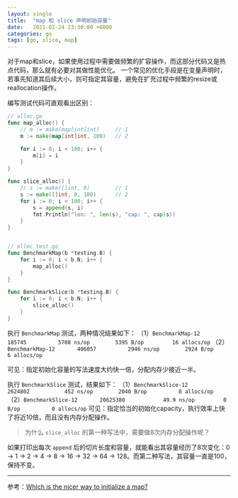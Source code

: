 ```yaml
---
layout: single
title:  "map 和 slice 声明初始容量"
date:   2021-02-24 23:30:00 +0800
categories: go
tags: [go, slice, map]
---
```


对于map和slice，如果使用过程中需要做频繁的扩容操作，而这部分代码又是热点代码，那么就有必要对其做性能优化。
一个常见的优化手段是在变量声明时，若事先知道其后续大小，则可指定其容量，避免在扩充过程中频繁的resize或reallocation操作。

编写测试代码可直观看出区别：
```go
// alloc.go
func map_alloc() {
	// m := make(map[int]int)     // 1
	m := make(map[int]int, 100)   // 2

	for i := 0; i < 100; i++ {
		m[i] = i
	}
}

func slice_alloc() {
	// s := make([]int, 0)        // 1
	s := make([]int, 0, 100)      // 2
	for i := 0; i < 100; i++ {
		s = append(s, i)
        fmt.Println("len: ", len(s), "cap: ", cap(s))
	}
}


// alloc_test.go
func BenchmarkMap(b *testing.B) {
	for i := 0; i < b.N; i++ {
		map_alloc()
	}
}

func BenchmarkSlice(b *testing.B) {
	for i := 0; i < b.N; i++ {
		slice_alloc()
	}
}
```

执行 `BenchmarkMap` 测试，两种情况结果如下：
（1）`BenchmarkMap-12    	  185745	      5708 ns/op	    5395 B/op	      16 allocs/op`
（2）`BenchmarkMap-12    	  406057	      2946 ns/op	    2924 B/op	       6 allocs/op`

可见：指定初始化容量的写法速度大约快一倍，分配内存少接近一半。

执行 `BenchmarkSlice` 测试，结果如下：
（1）`BenchmarkSlice-12    	 2624802	       452 ns/op	    2040 B/op	       8 allocs/op`
（2）`BenchmarkSlice-12    	20625380	        49.9 ns/op	       0 B/op	       0 allocs/op`
可见：指定恰当的初始化capacity，执行效率上快了将近10倍，而且没有内存分配操作。

> 为什么 `slice_alloc` 的第一种写法中，需要做8次内存分配操作呢？

如果打印出每次 `append` 后的切片长度和容量，就能看出其容量经历了8次变化：0 -> 1 -> 2 -> 4 -> 8 -> 16 -> 32 -> 64 -> 128。而第二种写法，其容量一直是100，保持不变。


---
参考：[Which is the nicer way to initialize a map?](https://stackoverflow.com/questions/31064688/which-is-the-nicer-way-to-initialize-a-map)
